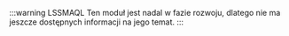 :::warning LSSMAQL
Ten moduł jest nadal w fazie rozwoju, dlatego nie ma jeszcze dostępnych informacji na jego temat.
:::